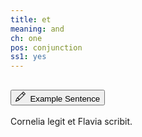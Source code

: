 ```yaml
---
title: et
meaning: and
ch: one
pos: conjunction
ss1: yes
---
```

<div class="accordion caro-accordion" id="accordionExample">
    <div class="accordion-item">
          <h2 class="accordion-header">
            <button class="accordion-button collapsed" type="button" data-bs-toggle="collapse" data-bs-target="#et1" aria-expanded="false" aria-controls="et1">
              <svg xmlns="http://www.w3.org/2000/svg" width="16" height="16" fill="currentColor" class="bi bi-pencil" viewBox="0 0 16 16"><path d="M12.146.146a.5.5 0 0 1 .708 0l3 3a.5.5 0 0 1 0 .708l-10 10a.5.5 0 0 1-.168.11l-5 2a.5.5 0 0 1-.65-.65l2-5a.5.5 0 0 1 .11-.168zM11.207 2.5 13.5 4.793 14.793 3.5 12.5 1.207zm1.586 3L10.5 3.207 4 9.707V10h.5a.5.5 0 0 1 .5.5v.5h.5a.5.5 0 0 1 .5.5v.5h.293zm-9.761 5.175-.106.106-1.528 3.821 3.821-1.528.106-.106A.5.5 0 0 1 5 12.5V12h-.5a.5.5 0 0 1-.5-.5V11h-.5a.5.5 0 0 1-.468-.325"/>
</svg>&#160; Example Sentence
            </button>
          </h2>
          <div id="et1" class="accordion-collapse collapse">
            <div class="accordion-body">
              Cornelia
              <a data-bs-toggle="tooltip" data-bs-title="reads">legit</a> 
              <a data-bs-toggle="tooltip" data-bs-title="and"><span class="{{ page.pos }}-underline">et</span></a> 
              Flavia 
              <a data-bs-toggle="tooltip" data-bs-title="writes">scribit.</a>
            </div>
          </div>
        </div>
</div>